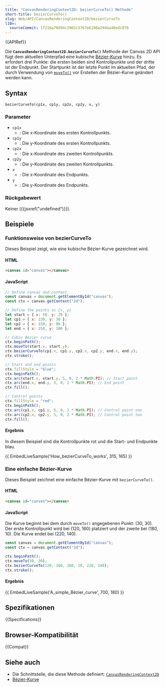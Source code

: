 ```yaml
---
title: "CanvasRenderingContext2D: bezierCurveTo() Methode"
short-title: bezierCurveTo()
slug: Web/API/CanvasRenderingContext2D/bezierCurveTo
l10n:
  sourceCommit: 1f216a70d94c3901c5767e6108a29daa48edc070
---
```


{{APIRef}}

Die **`CanvasRenderingContext2D.bezierCurveTo()`** Methode der Canvas 2D API fügt dem aktuellen Unterpfad eine kubische [Bézier-Kurve](/de/docs/Glossary/Bezier_curve) hinzu. Es erfordert drei Punkte: die ersten beiden sind Kontrollpunkte und der dritte ist der Endpunkt. Der Startpunkt ist der letzte Punkt im aktuellen Pfad, der durch Verwendung von [`moveTo()`](/de/docs/Web/API/CanvasRenderingContext2D/moveTo) vor Erstellen der Bézier-Kurve geändert werden kann.

## Syntax

```js-nolint
bezierCurveTo(cp1x, cp1y, cp2x, cp2y, x, y)
```

### Parameter

- `cp1x`
  - : Die x-Koordinate des ersten Kontrollpunkts.
- `cp1y`
  - : Die y-Koordinate des ersten Kontrollpunkts.
- `cp2x`
  - : Die x-Koordinate des zweiten Kontrollpunkts.
- `cp2y`
  - : Die y-Koordinate des zweiten Kontrollpunkts.
- `x`
  - : Die x-Koordinate des Endpunkts.
- `y`
  - : Die y-Koordinate des Endpunkts.

### Rückgabewert

Keiner ({{jsxref("undefined")}}).

## Beispiele

### Funktionsweise von bezierCurveTo

Dieses Beispiel zeigt, wie eine kubische Bézier-Kurve gezeichnet wird.

#### HTML

```html
<canvas id="canvas"></canvas>
```

#### JavaScript

```js
// Define canvas and context
const canvas = document.getElementById("canvas");
const ctx = canvas.getContext("2d");

// Define the points as {x, y}
let start = { x: 50, y: 20 };
let cp1 = { x: 230, y: 30 };
let cp2 = { x: 150, y: 80 };
let end = { x: 250, y: 100 };

// Cubic Bézier curve
ctx.beginPath();
ctx.moveTo(start.x, start.y);
ctx.bezierCurveTo(cp1.x, cp1.y, cp2.x, cp2.y, end.x, end.y);
ctx.stroke();

// Start and end points
ctx.fillStyle = "blue";
ctx.beginPath();
ctx.arc(start.x, start.y, 5, 0, 2 * Math.PI); // Start point
ctx.arc(end.x, end.y, 5, 0, 2 * Math.PI); // End point
ctx.fill();

// Control points
ctx.fillStyle = "red";
ctx.beginPath();
ctx.arc(cp1.x, cp1.y, 5, 0, 2 * Math.PI); // Control point one
ctx.arc(cp2.x, cp2.y, 5, 0, 2 * Math.PI); // Control point two
ctx.fill();
```

#### Ergebnis

In diesem Beispiel sind die Kontrollpunkte rot und die Start- und Endpunkte blau.

{{ EmbedLiveSample('How_bezierCurveTo_works', 315, 165) }}

### Eine einfache Bézier-Kurve

Dieses Beispiel zeichnet eine einfache Bézier-Kurve mit `bezierCurveTo()`.

#### HTML

```html
<canvas id="canvas"></canvas>
```

#### JavaScript

Die Kurve beginnt bei dem durch `moveTo()` angegebenen Punkt: (30, 30). Der erste Kontrollpunkt wird bei (120, 160) platziert und der zweite bei (180, 10). Die Kurve endet bei (220, 140).

```js
const canvas = document.getElementById("canvas");
const ctx = canvas.getContext("2d");

ctx.beginPath();
ctx.moveTo(30, 30);
ctx.bezierCurveTo(120, 160, 180, 10, 220, 140);
ctx.stroke();
```

#### Ergebnis

{{ EmbedLiveSample('A_simple_Bézier_curve', 700, 180) }}

## Spezifikationen

{{Specifications}}

## Browser-Kompatibilität

{{Compat}}

## Siehe auch

- Die Schnittstelle, die diese Methode definiert: [`CanvasRenderingContext2D`](/de/docs/Web/API/CanvasRenderingContext2D)
- [Bézier-Kurve](/de/docs/Glossary/Bezier_curve)
